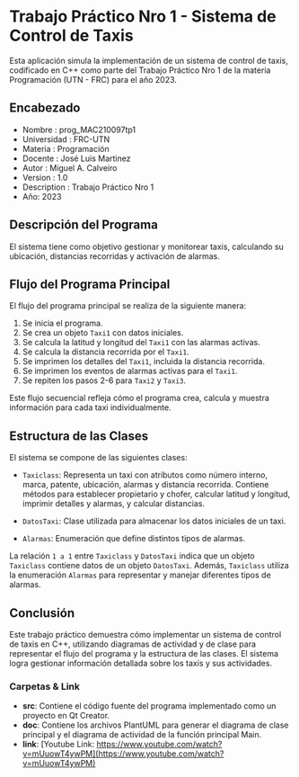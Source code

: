 # Trabajo Práctico Nro 1 - Sistema de Control de Taxis

Esta aplicación simula la implementación de un sistema de control de taxis, codificado en C++ como parte del Trabajo Práctico Nro 1 de la materia Programación (UTN - FRC) para el año 2023.

## Encabezado

- Nombre : prog_MAC210097tp1
- Universidad : FRC-UTN
- Materia : Programación
- Docente : José Luis Martinez
- Autor : Miguel A. Calveiro
- Version : 1.0
- Description : Trabajo Práctico Nro 1
- Año: 2023

## Descripción del Programa

El sistema tiene como objetivo gestionar y monitorear taxis, calculando su ubicación, distancias recorridas y activación de alarmas.

## Flujo del Programa Principal

El flujo del programa principal se realiza de la siguiente manera:

1. Se inicia el programa.
2. Se crea un objeto `Taxi1` con datos iniciales.
3. Se calcula la latitud y longitud del `Taxi1` con las alarmas activas.
4. Se calcula la distancia recorrida por el `Taxi1`.
5. Se imprimen los detalles del `Taxi1`, incluida la distancia recorrida.
6. Se imprimen los eventos de alarmas activas para el `Taxi1`.
7. Se repiten los pasos 2-6 para `Taxi2` y `Taxi3`.

Este flujo secuencial refleja cómo el programa crea, calcula y muestra información para cada taxi individualmente.

## Estructura de las Clases

El sistema se compone de las siguientes clases:

- `Taxiclass`: Representa un taxi con atributos como número interno, marca, patente, ubicación, alarmas y distancia recorrida. Contiene métodos para establecer propietario y chofer, calcular latitud y longitud, imprimir detalles y alarmas, y calcular distancias.

- `DatosTaxi`: Clase utilizada para almacenar los datos iniciales de un taxi.

- `Alarmas`: Enumeración que define distintos tipos de alarmas.

La relación `1 a 1` entre `Taxiclass` y `DatosTaxi` indica que un objeto `Taxiclass` contiene datos de un objeto `DatosTaxi`. Además, `Taxiclass` utiliza la enumeración `Alarmas` para representar y manejar diferentes tipos de alarmas.

## Conclusión

Este trabajo práctico demuestra cómo implementar un sistema de control de taxis en C++, utilizando diagramas de actividad y de clase para representar el flujo del programa y la estructura de las clases. El sistema logra gestionar información detallada sobre los taxis y sus actividades.

### Carpetas & Link

- **src**: Contiene el código fuente del programa implementado como un proyecto en Qt Creator.
- **doc**: Contiene los archivos PlantUML para generar el diagrama de clase principal y el diagrama de actividad de la función principal Main.
- **link**: [Youtube Link: https://www.youtube.com/watch?v=mUuowT4ywPM](https://www.youtube.com/watch?v=mUuowT4ywPM)
